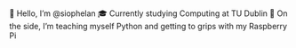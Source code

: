 👋 Hello, I’m @siophelan
🎓 Currently studying Computing at TU Dublin
🚀 On the side, I’m teaching myself Python and getting to grips with my Raspberry Pi


<!---
siophelan/siophelan is a ✨ special ✨ repository because its `README.md` (this file) appears on your GitHub profile.
You can click the Preview link to take a look at your changes.
--->
